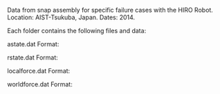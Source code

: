 Data from snap assembly for specific failure cases with the HIRO Robot. Location: AIST-Tsukuba, Japan. Dates: 2014.

Each folder contains the following files and data:

astate.dat
Format:

rstate.dat
Format:

localforce.dat
Format:

worldforce.dat
Format: